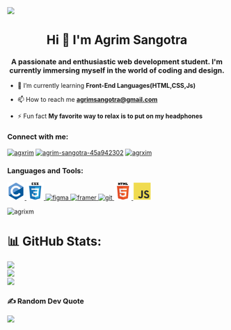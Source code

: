 <img src="https://pbs.twimg.com/profile_banners/1438060238406447107/1721022246/1500x500">
<h1 align="center">Hi 👋 I'm Agrim Sangotra</h1>
<h3 align="center">A passionate and enthusiastic web development student. I'm currently immersing myself in the world of coding and design.</h3>

- 🌱 I’m currently learning **Front-End Languages(HTML,CSS,Js)**

- 📫 How to reach me **agrimsangotra@gmail.com**

- ⚡ Fun fact **My favorite way to relax is to put on my headphones**

<h3 align="left">Connect with me:</h3>
<p align="left">
<a href="https://twitter.com/agxrim" target="blank"><img align="center" src="https://raw.githubusercontent.com/rahuldkjain/github-profile-readme-generator/master/src/images/icons/Social/twitter.svg" alt="agxrim" height="30" width="40" /></a>
<a href="https://linkedin.com/in/agrim-sangotra-45a942302" target="blank"><img align="center" src="https://raw.githubusercontent.com/rahuldkjain/github-profile-readme-generator/master/src/images/icons/Social/linked-in-alt.svg" alt="agrim-sangotra-45a942302" height="30" width="40" /></a>
<a href="https://instagram.com/agrxim" target="blank"><img align="center" src="https://raw.githubusercontent.com/rahuldkjain/github-profile-readme-generator/master/src/images/icons/Social/instagram.svg" alt="agrxim" height="30" width="40" /></a>
</p>

<h3 align="left">Languages and Tools:</h3>
<p align="left"> <a href="https://www.cprogramming.com/" target="_blank" rel="noreferrer"> <img src="https://raw.githubusercontent.com/devicons/devicon/master/icons/c/c-original.svg" alt="c" width="40" height="40"/> </a> <a href="https://www.w3schools.com/css/" target="_blank" rel="noreferrer"> <img src="https://raw.githubusercontent.com/devicons/devicon/master/icons/css3/css3-original-wordmark.svg" alt="css3" width="40" height="40"/> </a> <a href="https://www.figma.com/" target="_blank" rel="noreferrer"> <img src="https://www.vectorlogo.zone/logos/figma/figma-icon.svg" alt="figma" width="40" height="40"/> </a> <a href="https://www.framer.com/" target="_blank" rel="noreferrer"> <img src="https://www.vectorlogo.zone/logos/framer/framer-icon.svg" alt="framer" width="40" height="40"/> </a> <a href="https://git-scm.com/" target="_blank" rel="noreferrer"> <img src="https://www.vectorlogo.zone/logos/git-scm/git-scm-icon.svg" alt="git" width="40" height="40"/> </a> <a href="https://www.w3.org/html/" target="_blank" rel="noreferrer"> <img src="https://raw.githubusercontent.com/devicons/devicon/master/icons/html5/html5-original-wordmark.svg" alt="html5" width="40" height="40"/> </a> <a href="https://developer.mozilla.org/en-US/docs/Web/JavaScript" target="_blank" rel="noreferrer"> <img src="https://raw.githubusercontent.com/devicons/devicon/master/icons/javascript/javascript-original.svg" alt="javascript" width="40" height="40"/> </a> </p>

<p><img align="center" src="https://github-readme-streak-stats.herokuapp.com/?user=agrixm&" alt="agrixm" /></p>

# 📊 GitHub Stats:
![](https://github-readme-stats.vercel.app/api?username=agrixm&theme=dark&hide_border=true&include_all_commits=true&count_private=true)<br/>
![](https://github-readme-streak-stats.herokuapp.com/?user=agrixm&theme=dark&hide_border=true)<br/>
![](https://github-readme-stats.vercel.app/api/top-langs/?username=agrixm&theme=dark&hide_border=true&include_all_commits=true&count_private=true&layout=compact)

### ✍️ Random Dev Quote
![](https://quotes-github-readme.vercel.app/api?type=vetical&theme=dark)

